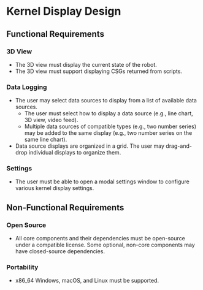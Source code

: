 # Kernel Display Design

## Functional Requirements

### 3D View

- The 3D view must display the current state of the robot.
- The 3D view must support displaying CSGs returned from scripts.

### Data Logging

- The user may select data sources to display from a list of available data sources.
  - The user must select how to display a data source (e.g., line chart, 3D view, video feed).
  - Multiple data sources of compatible types (e.g., two number series) may be added to the same display (e.g., two number series on the same line chart).
- Data source displays are organized in a grid. The user may drag-and-drop individual displays to organize them.

### Settings

- The user must be able to open a modal settings window to configure various kernel display settings.

## Non-Functional Requirements

### Open Source

- All core components and their dependencies must be open-source under a compatible license. Some optional, non-core components may have closed-source dependencies.

### Portability

- x86_64 Windows, macOS, and Linux must be supported.

